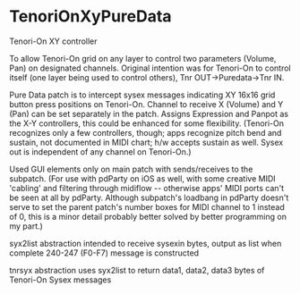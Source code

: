 # TenoriOnXyPureData
Tenori-On XY controller

To allow Tenori-On grid on any layer to control two parameters (Volume, Pan) on designated channels. Original intention was for Tenori-On to control itself (one layer being used to control others), Tnr OUT->Puredata->Tnr IN.

Pure Data patch is to intercept sysex messages indicating XY 16x16 grid button press positions on Tenori-On.  Channel to receive X (Volume) and Y (Pan) can be set separately in the patch. Assigns Expression and Panpot as the X-Y controllers, this could be enhanced for some flexibility. (Tenori-On recognizes only a few controllers, though; apps recognize pitch bend and sustain, not documented in MIDI chart; h/w accepts sustain as well. Sysex out is independent of any channel on Tenori-On.)  

Used GUI elements only on main patch with sends/receives to the subpatch. (For use with pdParty on iOS as well, with some creative MIDI 'cabling' and filtering through midiflow -- otherwise apps' MIDI ports can't be seen at all by pdParty.  Although subpatch's loadbang in pdParty doesn't serve to set the parent patch's number boxes for MIDI channel to 1 instead of 0, this is a minor detail probably better solved by better programming on my part.)

syx2list abstraction intended to receive sysexin bytes, output as list when complete 240-247 (F0-F7) message is constructed

tnrsyx abstraction uses syx2list to return data1, data2, data3 bytes of Tenori-On Sysex messages 
